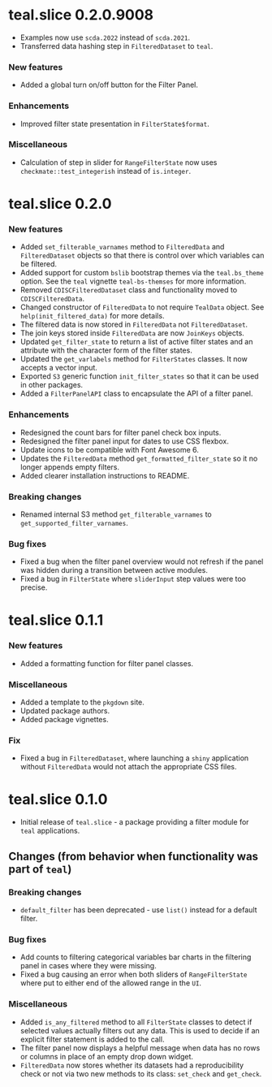 # teal.slice 0.2.0.9008

* Examples now use `scda.2022` instead of `scda.2021`.
* Transferred data hashing step in `FilteredDataset` to `teal`.

### New features

* Added a global turn on/off button for the Filter Panel.

### Enhancements

* Improved filter state presentation in `FilterState$format`.

### Miscellaneous

* Calculation of step in slider for `RangeFilterState` now uses `checkmate::test_integerish` instead of `is.integer`.

# teal.slice 0.2.0

### New features

* Added `set_filterable_varnames` method to `FilteredData` and `FilteredDataset` objects so that there is control over which variables can be filtered.
* Added support for custom `bslib` bootstrap themes via the `teal.bs_theme` option. See the `teal` vignette `teal-bs-themses` for more information.
* Removed `CDISCFilteredDataset` class and functionality moved to `CDISCFilteredData`.
* Changed constructor of `FilteredData` to not require `TealData` object. See `help(init_filtered_data)` for more details.
* The filtered data is now stored in `FilteredData` not `FilteredDataset`.
* The join keys stored inside `FilteredData` are now `JoinKeys` objects.
* Updated `get_filter_state` to return a list of active filter states and an attribute with the character form of the filter states.
* Updated the `get_varlabels` method for `FilterStates` classes. It now accepts a vector input.
* Exported `S3` generic function `init_filter_states` so that it can be used in other packages.
* Added a `FilterPanelAPI` class to encapsulate the API of a filter panel.

### Enhancements

* Redesigned the count bars for filter panel check box inputs.
* Redesigned the filter panel input for dates to use CSS flexbox.
* Update icons to be compatible with Font Awesome 6.
* Updates the `FilteredData` method `get_formatted_filter_state` so it no longer appends empty filters.
* Added clearer installation instructions to README.

### Breaking changes

* Renamed internal S3 method `get_filterable_varnames` to `get_supported_filter_varnames`.

### Bug fixes

* Fixed a bug when the filter panel overview would not refresh if the panel was hidden during a transition between active modules.
* Fixed a bug in `FilterState` where `sliderInput` step values were too precise.

# teal.slice 0.1.1

### New features
* Added a formatting function for filter panel classes.

### Miscellaneous
* Added a template to the `pkgdown` site.
* Updated package authors.
* Added package vignettes.

### Fix
* Fixed a bug in `FilteredDataset`, where launching a `shiny` application without `FilteredData` would not attach the appropriate CSS files.

# teal.slice 0.1.0

* Initial release of `teal.slice` - a package providing a filter module for `teal` applications.

## Changes (from behavior when functionality was part of `teal`)

### Breaking changes
* `default_filter` has been deprecated - use `list()` instead for a default filter.

### Bug fixes
* Add counts to filtering categorical variables bar charts in the filtering panel in cases where they were missing.
* Fixed a bug causing an error when both sliders of `RangeFilterState` where put to either end of the allowed range
in the `UI`.

### Miscellaneous
* Added `is_any_filtered` method to all `FilterState` classes to detect if selected values actually filters out any data. This is used to decide if an explicit filter statement is added to the call.
* The filter panel now displays a helpful message when data has no rows or columns in place of an empty drop down widget.
* `FilteredData` now stores whether its datasets had a reproducibility check or not via two new methods to its class: `set_check` and `get_check`.
